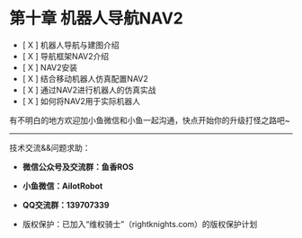 # 第十章 机器人导航NAV2


- [ X ] 机器人导航与建图介绍
- [ X ] 导航框架NAV2介绍
- [ X ] NAV2安装
- [ X ] 结合移动机器人仿真配置NAV2
- [ X ] 通过NAV2进行机器人的仿真实战
- [ X ] 如何将NAV2用于实际机器人


有不明白的地方欢迎加小鱼微信和小鱼一起沟通，快点开始你的升级打怪之路吧~

--------------

技术交流&&问题求助：

- **微信公众号及交流群：鱼香ROS**
- **小鱼微信：AiIotRobot**
- **QQ交流群：139707339**

- 版权保护：已加入“维权骑士”（rightknights.com）的版权保护计划

